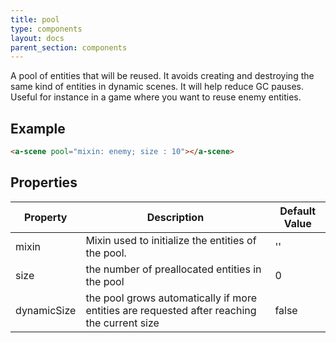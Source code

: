 ```yaml
---
title: pool
type: components
layout: docs
parent_section: components
---
```


A pool of entities that will be reused. It avoids creating and destroying the same kind of entities in dynamic scenes. It will help reduce GC pauses. Useful for instance in a game where you want to reuse enemy entities.

## Example

```html
<a-scene pool="mixin: enemy; size : 10"></a-scene>
```

## Properties

| Property | Description                                                                          | Default Value |
|----------|--------------------------------------------------------------------------------------|---------------|
| mixin     | Mixin used to initialize the entities of the pool.                          | ''        |
| size    | the number of preallocated entities in the pool | 0          |
| dynamicSize | the pool grows automatically if more entities are requested after reaching the current size | false |
[scene]: ../core/scene.md
